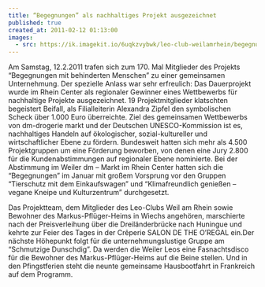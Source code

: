 ```yaml
---
title: “Begegnungen” als nachhaltiges Projekt ausgezeichnet
published: true
created_at: 2011-02-12 01:13:00
images:
  - src: https://ik.imagekit.io/6uqkzvybwk/leo-club-weilamrhein/begegnungen/20-01.jpg
---
```


Am Samstag, 12.2.2011 trafen sich zum 170. Mal Mitglieder des Projekts “Begegnungen mit behinderten Menschen” zu einer gemeinsamen Unternehmung. Der spezielle Anlass war sehr erfreulich: Das Dauerprojekt wurde im Rhein Center als regionaler Gewinner eines Wettbewerbs für nachhaltige Projekte ausgezeichnet. 19 Projektmitglieder klatschten begeistert Beifall, als Filialleiterin Alexandra Zipfel den symbolischen Scheck über 1.000 Euro überreichte. Ziel des gemeinsamen Wettbewerbs von dm-drogerie markt und der Deutschen UNESCO-Kommission ist es, nachhaltiges Handeln auf ökologischer, sozial-kultureller und wirtschaftlicher Ebene zu fördern. Bundesweit hatten sich mehr als 4.500 Projektgruppen um eine Förderung beworben, von denen eine Jury 2.800 für die Kundenabstimmungen auf regionaler Ebene nominierte. Bei der Abstimmung im Weiler dm – Markt im Rhein Center hatten sich die “Begegnungen” im Januar mit großem Vorsprung vor den Gruppen “Tierschutz mit dem Einkaufswagen” und “Klimafreundlich genießen – vegane Kneipe und Kulturzentrum” durchgesetzt.

Das Projektteam, dem Mitglieder des Leo-Clubs Weil am Rhein sowie Bewohner des Markus-Pflüger-Heims in Wiechs angehören, marschierte nach der Preisverleihung über die Dreiländerbrücke nach Huningue und kehrte zur Feier des Tages in der Crêperie SALON DE THE O’REGAL ein.Der nächste Höhepunkt folgt für die unternehmungslustige Gruppe am “Schmutzige Dunschdig”. Da werden die Weiler Leos eine Fasnachtsdisco für die Bewohner des Markus-Pflüger-Heims auf die Beine stellen. Und in den Pfingstferien steht die neunte gemeinsame Hausbootfahrt in Frankreich auf dem Programm.
